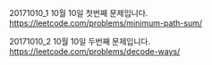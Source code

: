 20171010_1
10월 10일 첫번째 문제입니다.
https://leetcode.com/problems/minimum-path-sum/

20171010_2
10월 10일 두번째 문제입니다.
https://leetcode.com/problems/decode-ways/


